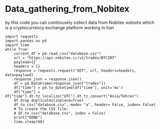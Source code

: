 # Data_gathering_from_Nobitex
by this code you can continiusely collect data from Nobitex website which is a cryptocurrency exchange platform working in Iran


    import requests
    import pandas as pd
    import time
    while True:
        current_df = pd.read_csv("database.csv")
        url = "https://api.nobitex.ir/v2/trades/BTCIRT"
        payload={}
        headers = {}
        response = requests.request("GET", url, headers=headers, data=payload)
        response_json = response.json()
        df = pd.DataFrame(response_json["trades"])
        df["time"] = pd.to_datetime(df["time"], unit='ms')
        df["time"] = df["time"].dt.tz_localize("UTC").dt.tz_convert("Asia/Tehran")
        df.drop_duplicates(inplace=True)
        df.to_csv("database.csv", mode= "a", header= False, index= False)
        # To create the CSV file:
        # df.to_csv("database.csv", index = False)
        print("DONE")
        time.sleep(60)
